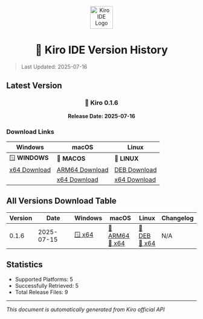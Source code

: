 <div align="center">
  <img src="./public/kiro.png" alt="Kiro IDE Logo" width="60" height="60">
  
  # 🚀 Kiro IDE Version History
</div>

> Last Updated: 2025-07-16

## Latest Version

<div align="center">

### 📌 Kiro 0.1.6

**Release Date: 2025-07-16**

</div>

### Download Links

| Windows | macOS | Linux |
|---------|-------|-------|
| 🪟 **WINDOWS** | 🍎 **MACOS** | 🐧 **LINUX** |
| [x64 Download](https://prod.download.desktop.kiro.dev/releases/202507160015-Kiro-win32-x64.exe) | [ARM64 Download](https://prod.download.desktop.kiro.dev/releases/202507152330-Kiro-dmg-darwin-arm64.dmg) | [DEB Download](https://prod.download.desktop.kiro.dev/releases/202507152342--distro-linux-x64-deb/202507152342-distro-linux-x64.deb) |
|  | [x64 Download](https://prod.download.desktop.kiro.dev/releases/202507152349-Kiro-dmg-darwin-x64.dmg) | [x64 Download](https://prod.download.desktop.kiro.dev/releases/202507152342--distro-linux-x64-tar-gz/202507152342-distro-linux-x64.tar.gz) |

## All Versions Download Table

| Version | Date | Windows | macOS | Linux | Changelog |
|---------|------|---------|-------|-------|----------|
| 0.1.6 | 2025-07-15 | [🪟 x64](https://prod.download.desktop.kiro.dev/releases/202507160015-Kiro-win32-x64.exe) | [🍎 ARM64](https://prod.download.desktop.kiro.dev/releases/202507152330-Kiro-dmg-darwin-arm64.dmg)<br>[🍎 x64](https://prod.download.desktop.kiro.dev/releases/202507152349-Kiro-dmg-darwin-x64.dmg) | [🐧 DEB](https://prod.download.desktop.kiro.dev/releases/202507152342--distro-linux-x64-deb/202507152342-distro-linux-x64.deb)<br>[🐧 x64](https://prod.download.desktop.kiro.dev/releases/202507152342--distro-linux-x64-tar-gz/202507152342-distro-linux-x64.tar.gz) | N/A |

## Statistics

- Supported Platforms: 5
- Successfully Retrieved: 5
- Total Release Files: 9

---

*This document is automatically generated from Kiro official API*
